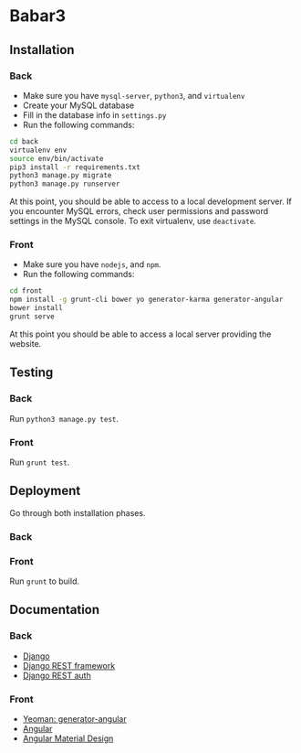 # Babar3

## Installation
### Back
- Make sure you have `mysql-server`, `python3`, and `virtualenv`
- Create your MySQL database
- Fill in the database info in `settings.py`
- Run the following commands:
```bash
cd back
virtualenv env
source env/bin/activate
pip3 install -r requirements.txt
python3 manage.py migrate
python3 manage.py runserver
```
At this point, you should be able to access to a local development server.
If you encounter MySQL errors, check user permissions and password settings in the MySQL console.
To exit virtualenv, use `deactivate`.

### Front
- Make sure you have `nodejs`, and `npm`.
- Run the following commands:
```bash
cd front
npm install -g grunt-cli bower yo generator-karma generator-angular
bower install
grunt serve
```
At this point you should be able to access a local server providing the website.


## Testing
### Back
Run `python3 manage.py test`.

### Front
Run `grunt test`.


## Deployment
Go through both installation phases.
### Back

### Front
Run `grunt` to build.


## Documentation
### Back
- [Django](https://www.djangoproject.com/)
- [Django REST framework](http://www.django-rest-framework.org/)
- [Django REST auth](https://django-rest-auth.readthedocs.org)

### Front
- [Yeoman: generator-angular](https://github.com/yeoman/generator-angular)
- [Angular](https://docs.angularjs.org/)
- [Angular Material Design](https://material.angularjs.org/latest/)
